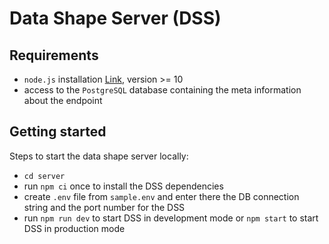 # Data Shape Server (DSS)

## Requirements

- `node.js` installation [Link](https://nodejs.org/en/), version >= 10
- access to the `PostgreSQL` database containing the meta information about the endpoint

## Getting started

Steps to start the data shape server locally:

- `cd server`
- run `npm ci` once to install the DSS dependencies
- create `.env` file from `sample.env` and enter there the DB connection string and the port number for the DSS
- run `npm run dev` to start DSS in development mode or `npm start` to start DSS in production mode 

